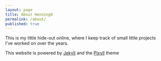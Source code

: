 ```yaml
---
layout: page
title: About HenningO
permalink: /about/
published: true
---
```


This is my little hide-out online, where I keep track of small little projects I've worked on over the years.

This website is powered by [Jekyll](http://jekyllrb.com) and the [Pixyll](https://github.com/johnotander/pixyll) theme

